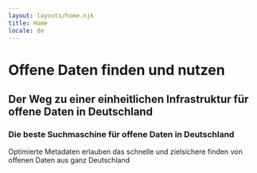 ```yaml
---
layout: layouts/home.njk
title: Home
locale: de
---
```

<div id="teaser">
  <div>
    <h1>Offene Daten finden und nutzen</h1>
    <h2>Der Weg zu einer einheitlichen Infrastruktur für offene Daten in Deutschland</h2>
  </div>
</div>

<section class="feature">
  <div>
    <h3>Die beste Suchmaschine für offene Daten in Deutschland</h3>
    <p>Optimierte Metadaten erlauben das schnelle und zielsichere finden von offenen Daten aus ganz Deutschland</p>
  </div>
  <div>
    <img src="/images/feature.png" alt="" />
  </div>
</section>